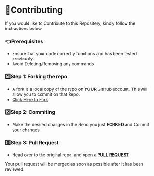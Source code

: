 # 📝Contributing

If you would like to Contribute to this Repositery, kindly follow the instructions below:

### 👈Prerequisites

- Ensure that your code correctly functions and has been tested previously.
- Avoid Deleting/Removing any commands

### 1️⃣Step 1: Forking the repo

- A fork is a local copy of the repo on **YOUR** GitHub account. This will allow you to commit on that Repo.
- [Click Here to Fork](https://github.com/Zemerik/Sports-Universe-Bot/fork)

### 2️⃣Step 2: Commiting

- Make the desired changes in the Repo you just **FORKED** and Commit your changes

### 3️⃣Step 3: Pull Request

- Head over to the original repo, and open a [**PULL REQUEST**](https://github.com/Zemerik/Sports-Universe-Bot/pulls)

Your pull request will be merged as soon as possible after it has been reviewed.
